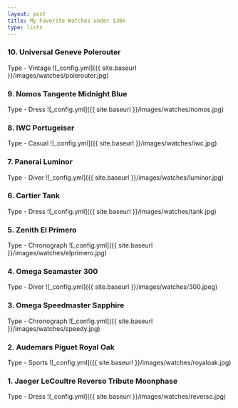 ```yaml
---
layout: post
title: My Favorite Watches under $30k
type: lists
---
```


### 10. Universal Geneve Polerouter
Type - Vintage
![_config.yml]({{ site.baseurl }}/images/watches/polerouter.jpg)

### 9. Nomos Tangente Midnight Blue
Type - Dress
![_config.yml]({{ site.baseurl }}/images/watches/nomos.jpg)

### 8. IWC Portugeiser
Type - Casual
![_config.yml]({{ site.baseurl }}/images/watches/iwc.jpg)

### 7. Panerai Luminor
Type - Diver
![_config.yml]({{ site.baseurl }}/images/watches/luminor.jpg)

### 6. Cartier Tank
Type - Dress
![_config.yml]({{ site.baseurl }}/images/watches/tank.jpg)

### 5. Zenith El Primero
Type - Chronograph
![_config.yml]({{ site.baseurl }}/images/watches/elprimero.jpg)

### 4. Omega Seamaster 300
Type - Diver
![_config.yml]({{ site.baseurl }}/images/watches/300.jpeg)

### 3. Omega Speedmaster Sapphire
Type - Chronograph
![_config.yml]({{ site.baseurl }}/images/watches/speedy.jpg)

### 2. Audemars Piguet Royal Oak
Type - Sports
![_config.yml]({{ site.baseurl }}/images/watches/royaloak.jpg)

### 1. Jaeger LeCoultre Reverso Tribute Moonphase
Type - Dress
![_config.yml]({{ site.baseurl }}/images/watches/reverso.jpg)
